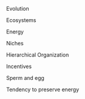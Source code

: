 ---
---



Evolution

Ecosystems

Energy

Niches 

Hierarchical Organization

Incentives

Sperm and egg

Tendency to preserve energy 